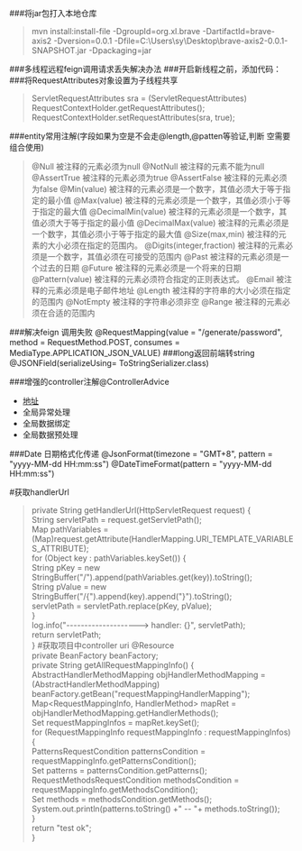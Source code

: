 ###将jar包打入本地仓库
>mvn install:install-file -DgroupId=org.xl.brave   -DartifactId=brave-axis2 -Dversion=0.0.1  -Dfile=C:\Users\sy\Desktop\brave-axis2-0.0.1-SNAPSHOT.jar    -Dpackaging=jar

###多线程远程feign调用请求丢失解决办法
###开启新线程之前，添加代码：
###将RequestAttributes对象设置为子线程共享
>ServletRequestAttributes sra = (ServletRequestAttributes) RequestContextHolder.getRequestAttributes();
RequestContextHolder.setRequestAttributes(sra, true);

###entity常用注解(字段如果为空是不会走@length,@patten等验证,判断 空需要组合使用)
>@Null  被注释的元素必须为null
@NotNull  被注释的元素不能为null
@AssertTrue  被注释的元素必须为true
@AssertFalse  被注释的元素必须为false
@Min(value)  被注释的元素必须是一个数字，其值必须大于等于指定的最小值
@Max(value)  被注释的元素必须是一个数字，其值必须小于等于指定的最大值
@DecimalMin(value)  被注释的元素必须是一个数字，其值必须大于等于指定的最小值
@DecimalMax(value)  被注释的元素必须是一个数字，其值必须小于等于指定的最大值
@Size(max,min)  被注释的元素的大小必须在指定的范围内。
@Digits(integer,fraction)  被注释的元素必须是一个数字，其值必须在可接受的范围内
@Past  被注释的元素必须是一个过去的日期
@Future  被注释的元素必须是一个将来的日期
@Pattern(value) 被注释的元素必须符合指定的正则表达式。
@Email 被注释的元素必须是电子邮件地址
@Length 被注释的字符串的大小必须在指定的范围内
@NotEmpty  被注释的字符串必须非空
@Range  被注释的元素必须在合适的范围内

###解决feign 调用失败
@RequestMapping(value = "/generate/password", method = RequestMethod.POST, consumes = MediaType.APPLICATION_JSON_VALUE)
###long返回前端转string
@JSONField(serializeUsing= ToStringSerializer.class)

###增强的controller注解@ControllerAdvice
* [地址](https://www.cnblogs.com/lenve/p/10748453.html)
* 全局异常处理
* 全局数据绑定
* 全局数据预处理

###Date 日期格式化传递
@JsonFormat(timezone = "GMT+8", pattern = "yyyy-MM-dd HH:mm:ss")
@DateTimeFormat(pattern = "yyyy-MM-dd HH:mm:ss")

#获取handlerUrl
>private String getHandlerUrl(HttpServletRequest request) {  
    String servletPath = request.getServletPath();  
    Map pathVariables = (Map)request.getAttribute(HandlerMapping.URI_TEMPLATE_VARIABLES_ATTRIBUTE);  
    for (Object key : pathVariables.keySet()) {  
        String pKey = new StringBuffer("/").append(pathVariables.get(key)).toString();  
        String pValue = new StringBuffer("/{").append(key).append("}").toString();  
        servletPath = servletPath.replace(pKey, pValue);  
    }  
    log.info("--------------------> handler: {}", servletPath);  
    return servletPath;  
}
#获取项目中controller uri
>@Resource  
private BeanFactory beanFactory;  
private String getAllRequestMappingInfo() {  
        AbstractHandlerMethodMapping<RequestMappingInfo> objHandlerMethodMapping = (AbstractHandlerMethodMapping<RequestMappingInfo>) beanFactory.getBean("requestMappingHandlerMapping");  
        Map<RequestMappingInfo, HandlerMethod> mapRet = objHandlerMethodMapping.getHandlerMethods();  
        Set<RequestMappingInfo> requestMappingInfos = mapRet.keySet();  
        for (RequestMappingInfo requestMappingInfo : requestMappingInfos) {  
            PatternsRequestCondition patternsCondition = requestMappingInfo.getPatternsCondition();  
            Set<String> patterns = patternsCondition.getPatterns();  
            RequestMethodsRequestCondition methodsCondition = requestMappingInfo.getMethodsCondition();  
            Set<RequestMethod> methods = methodsCondition.getMethods();  
            System.out.println(patterns.toString() +" --  "+ methods.toString());  
        }  
        return "test ok";  
}